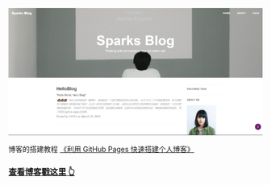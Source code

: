 

![](https://raw.githubusercontent.com/Tokunaga-24253/Tokunaga-24253.github.io/master/img/readme.png)


博客的搭建教程 [《利用 GitHub Pages 快速搭建个人博客》](http://www.jianshu.com/p/e68fba58f75c) 

>
### [查看博客戳这里 👆](http://tokunaga-24253.github.io)



